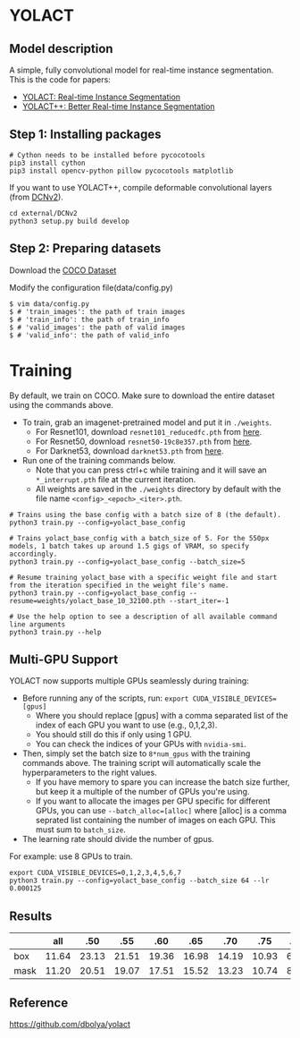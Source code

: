 # YOLACT

## Model description
A simple, fully convolutional model for real-time instance segmentation. This is the code for papers:
 - [YOLACT: Real-time Instance Segmentation](https://arxiv.org/abs/1904.02689)
 - [YOLACT++: Better Real-time Instance Segmentation](https://arxiv.org/abs/1912.06218)

## Step 1: Installing packages
```
# Cython needs to be installed before pycocotools
pip3 install cython
pip3 install opencv-python pillow pycocotools matplotlib 
```

If you want to use YOLACT++, compile deformable convolutional layers (from [DCNv2](https://github.com/CharlesShang/DCNv2/tree/pytorch_1.0)).
   ```Shell
   cd external/DCNv2
   python3 setup.py build develop
   ```

## Step 2: Preparing datasets
Download the [COCO Dataset](https://cocodataset.org/#home) 

Modify the configuration file(data/config.py)
```
$ vim data/config.py
$ # 'train_images': the path of train images
$ # 'train_info': the path of train_info
$ # 'valid_images': the path of valid images
$ # 'valid_info': the path of valid_info
```

# Training
By default, we train on COCO. Make sure to download the entire dataset using the commands above.
 - To train, grab an imagenet-pretrained model and put it in `./weights`.
   - For Resnet101, download `resnet101_reducedfc.pth` from [here](https://drive.google.com/file/d/1tvqFPd4bJtakOlmn-uIA492g2qurRChj/view?usp=sharing).
   - For Resnet50, download `resnet50-19c8e357.pth` from [here](https://drive.google.com/file/d/1Jy3yCdbatgXa5YYIdTCRrSV0S9V5g1rn/view?usp=sharing).
   - For Darknet53, download `darknet53.pth` from [here](https://drive.google.com/file/d/17Y431j4sagFpSReuPNoFcj9h7azDTZFf/view?usp=sharing).
 - Run one of the training commands below.
   - Note that you can press ctrl+c while training and it will save an `*_interrupt.pth` file at the current iteration.
   - All weights are saved in the `./weights` directory by default with the file name `<config>_<epoch>_<iter>.pth`.
```Shell
# Trains using the base config with a batch size of 8 (the default).
python3 train.py --config=yolact_base_config

# Trains yolact_base_config with a batch_size of 5. For the 550px models, 1 batch takes up around 1.5 gigs of VRAM, so specify accordingly.
python3 train.py --config=yolact_base_config --batch_size=5

# Resume training yolact_base with a specific weight file and start from the iteration specified in the weight file's name.
python3 train.py --config=yolact_base_config --resume=weights/yolact_base_10_32100.pth --start_iter=-1

# Use the help option to see a description of all available command line arguments
python3 train.py --help
```

## Multi-GPU Support
YOLACT now supports multiple GPUs seamlessly during training:

 - Before running any of the scripts, run: `export CUDA_VISIBLE_DEVICES=[gpus]`
   - Where you should replace [gpus] with a comma separated list of the index of each GPU you want to use (e.g., 0,1,2,3).
   - You should still do this if only using 1 GPU.
   - You can check the indices of your GPUs with `nvidia-smi`.
 - Then, simply set the batch size to `8*num_gpus` with the training commands above. The training script will automatically scale the hyperparameters to the right values.
   - If you have memory to spare you can increase the batch size further, but keep it a multiple of the number of GPUs you're using.
   - If you want to allocate the images per GPU specific for different GPUs, you can use `--batch_alloc=[alloc]` where [alloc] is a comma seprated list containing the number of images on each GPU. This must sum to `batch_size`.
 - The learning rate should divide the number of gpus.

For example: use 8 GPUs to train.
```
export CUDA_VISIBLE_DEVICES=0,1,2,3,4,5,6,7
python3 train.py --config=yolact_base_config --batch_size 64 --lr 0.000125
```
## Results

|       |  all  |  .50  |  .55  |  .60  |  .65  |  .70  |  .75  |  .80  |  .85  |  .90  |  .95  |
|-------|-------|-------|-------|-------|-------|-------|-------|-------|-------|-------|-------|
|   box | 11.64 | 23.13 | 21.51 | 19.36 | 16.98 | 14.19 | 10.93 |  6.83 |  2.83 |  0.61 |  0.05 |
|  mask | 11.20 | 20.51 | 19.07 | 17.51 | 15.52 | 13.23 | 10.74 |  8.10 |  5.13 |  2.06 |  0.13 |

## Reference
https://github.com/dbolya/yolact
